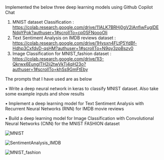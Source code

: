 Implemented the below three deep learning models using Github Copilot Chat
1. MNIST dataset Classification : https://colab.research.google.com/drive/11ALK7BRHj0gV2IAnfiwFuglDENdpYPok?authuser=1#scrollTo=cp0SFNoooOIi
2. Text Sentiment Analysis on IMDB reviews dataset : https://colab.research.google.com/drive/1Hvsxn4FLtP5YdBf-Hdhp3CxfdvD-qsHM?authuser=1#scrollTo=N9qy3zpBszv0
3. Image Classification for MNIST_fashion dataset : https://colab.research.google.com/drive/1I3-Qkrwx6EunglTH2ji2twVkTj4qH23o?authuser=1#scrollTo=khSs9GmFtEby

The prompts that I have used are as below

•	Write a deep neural network in keras to classify MNIST dataset. Also take some example inputs and show results

•	Implement a deep learning model for Text Sentiment Analysis with Recurrent Neural Networks (RNN) for IMDB movie reviews

•	Build a deep learning model for Image Classification with Convolutional Neural Networks (CNN) for the MNIST FASHION dataset



![MNIST](https://github.com/pranukrish/CMPE297-SpecialTopics/assets/111817160/290675b7-571c-419e-b403-09c9ca89a74c)

![SentimentAnalysis_IMDB](https://github.com/pranukrish/CMPE297-SpecialTopics/assets/111817160/15ca6927-1b02-42f3-8c1c-5a8fcbb4de40)

![MNIST_fashion](https://github.com/pranukrish/CMPE297-SpecialTopics/assets/111817160/75df6b38-9178-4d25-97ca-9f25a0f27e8a)



